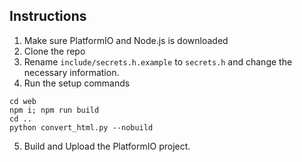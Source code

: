 ## Instructions
1. Make sure PlatformIO and Node.js is downloaded
2. Clone the repo
3. Rename `include/secrets.h.example` to `secrets.h` and change the necessary information.
4. Run the setup commands
```
cd web
npm i; npm run build
cd ..
python convert_html.py --nobuild
```
5. Build and Upload the PlatformIO project.
